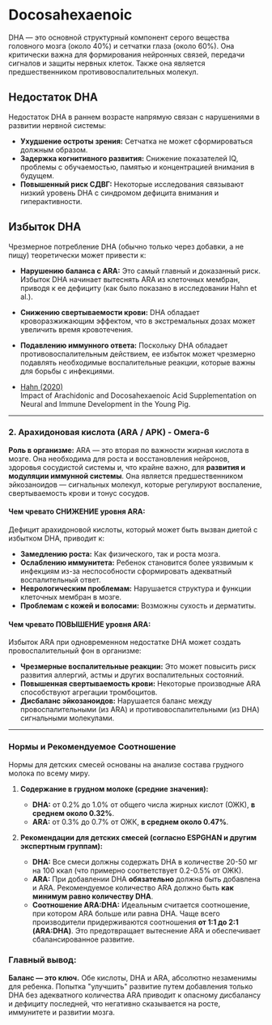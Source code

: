 # Docosahexaenoic

DHA — это основной структурный компонент серого вещества головного мозга (около 40%) и сетчатки глаза (около 60%). Она критически важна для формирования нейронных связей, передачи сигналов и защиты нервных клеток. Также она является предшественником противовоспалительных молекул.

## Недостаток DHA

Недостаток DHA в раннем возрасте напрямую связан с нарушениями в развитии нервной системы:

* **Ухудшение остроты зрения:** Сетчатка не может сформироваться должным образом.
* **Задержка когнитивного развития:** Снижение показателей IQ, проблемы с обучаемостью, памятью и концентрацией внимания в будущем.
* **Повышенный риск СДВГ:** Некоторые исследования связывают низкий уровень DHA с синдромом дефицита внимания и гиперактивности.

## Избыток DHA

Чрезмерное потребление DHA (обычно только через добавки, а не пищу) теоретически может привести к:

* **Нарушению баланса с ARA:** Это самый главный и доказанный риск. Избыток DHA начинает вытеснять ARA из клеточных мембран, приводя к ее дефициту (как было показано в исследовании Hahn et al.).
* **Снижению свертываемости крови:** DHA обладает кроворазжижающим эффектом, что в экстремальных дозах может увеличить время кровотечения.
* **Подавлению иммунного ответа:** Поскольку DHA обладает противовоспалительным действием, ее избыток может чрезмерно подавлять необходимые воспалительные реакции, которые важны для борьбы с инфекциями.

* [Hahn (2020)](https://doi.org/10.3389/fnut.2020.592364)  
Impact of Arachidonic and Docosahexaenoic Acid Supplementation on Neural and Immune Development in the Young Pig.



---

### 2. Арахидоновая кислота (ARA / АРК) - Омега-6

**Роль в организме:**
ARA — это вторая по важности жирная кислота в мозге. Она необходима для роста и восстановления нейронов, здоровья сосудистой системы и, что крайне важно, для **развития и модуляции иммунной системы**. Она является предшественником эйкозаноидов — сигнальных молекул, которые регулируют воспаление, свертываемость крови и тонус сосудов.

#### **Чем чревато СНИЖЕНИЕ уровня ARA:**
Дефицит арахидоновой кислоты, который может быть вызван диетой с избытком DHA, приводит к:
*   **Замедлению роста:** Как физического, так и роста мозга.
*   **Ослаблению иммунитета:** Ребенок становится более уязвимым к инфекциям из-за неспособности сформировать адекватный воспалительный ответ.
*   **Неврологическим проблемам:** Нарушается структура и функции клеточных мембран в мозге.
*   **Проблемам с кожей и волосами:** Возможны сухость и дерматиты.

#### **Чем чревато ПОВЫШЕНИЕ уровня ARA:**
Избыток ARA при одновременном недостатке DHA может создать провоспалительный фон в организме:
*   **Чрезмерные воспалительные реакции:** Это может повысить риск развития аллергий, астмы и других воспалительных состояний.
*   **Повышенная свертываемость крови:** Некоторые производные ARA способствуют агрегации тромбоцитов.
*   **Дисбаланс эйкозаноидов:** Нарушается баланс между провоспалительными (из ARA) и противовоспалительными (из DHA) сигнальными молекулами.

---

### Нормы и Рекомендуемое Соотношение

Нормы для детских смесей основаны на анализе состава грудного молока по всему миру.

1.  **Содержание в грудном молоке (средние значения):**
    *   **DHA:** от 0.2% до 1.0% от общего числа жирных кислот (ОЖК), **в среднем около 0.32%**.
    *   **ARA:** от 0.3% до 0.7% от ОЖК, **в среднем около 0.47%**.

2.  **Рекомендации для детских смесей (согласно ESPGHAN и другим экспертным группам):**
    *   **DHA:** Все смеси должны содержать DHA в количестве 20-50 мг на 100 ккал (что примерно соответствует 0.2-0.5% от ОЖК).
    *   **ARA:** При добавлении DHA **обязательно** должна быть добавлена и ARA. Рекомендуемое количество ARA должно быть **как минимум равно количеству DHA**.
    *   **Соотношение ARA:DHA:** Идеальным считается соотношение, при котором ARA больше или равна DHA. Чаще всего производители придерживаются соотношения **от 1:1 до 2:1 (ARA:DHA)**. Это предотвращает вытеснение ARA и обеспечивает сбалансированное развитие.

### **Главный вывод:**

**Баланс — это ключ.** Обе кислоты, DHA и ARA, абсолютно незаменимы для ребенка. Попытка "улучшить" развитие путем добавления только DHA без адекватного количества ARA приводит к опасному дисбалансу и дефициту последней, что негативно сказывается на росте, иммунитете и развитии мозга.